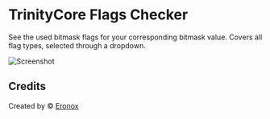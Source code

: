 # TrinityCore Flags Checker
See the used bitmask flags for your corresponding bitmask value. Covers all flag types, selected through a dropdown. 

![Screenshot](/screenshot.png?raw=true "Screenshot of the application in production")

## Credits
Created by © [Eronox](https://github.com/eronox) 
